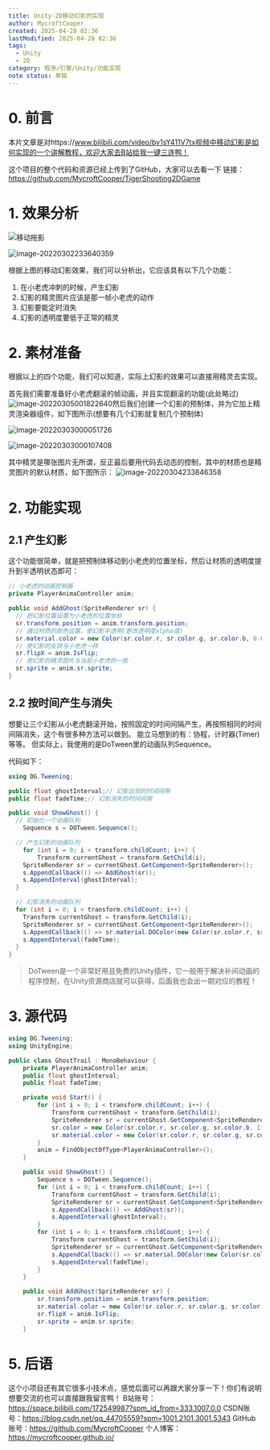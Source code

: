 ```yaml
---
title: Unity-2D移动幻影的实现
author: MycroftCooper
created: 2025-04-28 02:36
lastModified: 2025-04-28 02:36
tags:
  - Unity
  - 2D
category: 程序/引擎/Unity/功能实现
note status: 草稿
---
```


# 0. 前言

本片文章是对https://www.bilibili.com/video/bv1sY411V7tx视频中移动幻影是如何实现的一个讲解教程，欢迎大家去B站给我一键三连鸭！

这个项目的整个代码和资源已经上传到了GitHub，大家可以去看一下
链接：https://github.com/MycroftCooper/TigerShooting2DGame

# 1. 效果分析

![移动拖影](attachments/notes/程序/引擎/Unity/功能实现/Unity-2D移动幻影的实现/IMG-20250428120216773.gif)

![image-20220302233640359](attachments/notes/程序/引擎/Unity/功能实现/Unity-2D移动幻影的实现/IMG-20250428120216815.png)

根据上图的移动幻影效果，我们可以分析出，它应该具有以下几个功能：

1. 在小老虎冲刺的时候，产生幻影
2. 幻影的精灵图片应该是那一帧小老虎的动作
3. 幻影要能定时消失
4. 幻影的透明度要低于正常的精灵

# 2. 素材准备

根据以上的四个功能，我们可以知道，实际上幻影的效果可以直接用精灵去实现。

首先我们需要准备好小老虎翻滚的帧动画，并且实现翻滚的功能(此处略过)
![image-20220305001822640](attachments/notes/程序/引擎/Unity/功能实现/Unity-2D移动幻影的实现/IMG-20250428120216850.png)然后我们创建一个幻影的预制体，并为它加上精灵渲染器组件，如下图所示(想要有几个幻影就复制几个预制体)

![image-20220303000051726](attachments/notes/程序/引擎/Unity/功能实现/Unity-2D移动幻影的实现/IMG-20250428120216880.png)

![image-20220303000107408](attachments/notes/程序/引擎/Unity/功能实现/Unity-2D移动幻影的实现/IMG-20250428120216911.png)

其中精灵是哪张图片无所谓，反正最后要用代码去动态的控制，其中的材质也是精灵图片的默认材质，如下图所示：
![image-20220304233846358](attachments/notes/程序/引擎/Unity/功能实现/Unity-2D移动幻影的实现/IMG-20250428120216944.png)

# 2. 功能实现

## 2.1 产生幻影

这个功能很简单，就是把预制体移动到小老虎的位置坐标，然后让材质的透明度提升到半透明状态即可：

```c#
// 小老虎的动画控制器
private PlayerAnimaController anim;    

public void AddGhost(SpriteRenderer sr) {
  // 把幻影位置设置为小老虎的位置坐标
  sr.transform.position = anim.transform.position;
  // 通过材质的颜色设置，使幻影半透明(更改透明度alpha值)
  sr.material.color = new Color(sr.color.r, sr.color.g, sr.color.b, 0.6f);
  // 使幻影的反转与小老虎一样
  sr.flipX = anim.IsFlip;
  // 使幻影的精灵图片与当前小老虎的一致
  sr.sprite = anim.sr.sprite;
}
```

## 2.2 按时间产生与消失

想要让三个幻影从小老虎翻滚开始，按照固定的时间间隔产生，再按照相同的时间间隔消失，这个有很多种方法可以做到。
能立马想到的有：协程，计时器(Timer)等等。
但实际上，我使用的是DoTween里的动画队列Sequence。

代码如下：

```c#
using DG.Tweening;

public float ghostInterval;// 幻影出现的时间间隙
public float fadeTime;// 幻影消失的时间间隙

public void ShowGhost() {
  // 初始化一个动画队列
    Sequence s = DOTween.Sequence();

  // 产生幻影的动画队列
    for (int i = 0; i < transform.childCount; i++) {
        Transform currentGhost = transform.GetChild(i);
    SpriteRenderer sr = currentGhost.GetComponent<SpriteRenderer>();
    s.AppendCallback(() => AddGhost(sr));
    s.AppendInterval(ghostInterval);
  }

  // 幻影消失的动画队列
  for (int i = 0; i < transform.childCount; i++) {
    Transform currentGhost = transform.GetChild(i);
    SpriteRenderer sr = currentGhost.GetComponent<SpriteRenderer>();
    s.AppendCallback(() => sr.material.DOColor(new Color(sr.color.r, sr.color.g, sr.color.b, 0), fadeTime));
    s.AppendInterval(fadeTime);
  }
}
```

> DoTween是一个非常好用且免费的Unity插件，它一般用于解决补间动画的程序控制，在Unity资源商店就可以获得，后面我也会出一期对应的教程！

# 3. 源代码

```c#
using DG.Tweening;
using UnityEngine;

public class GhostTrail : MonoBehaviour {
    private PlayerAnimaController anim;
    public float ghostInterval;
    public float fadeTime;

    private void Start() {
        for (int i = 0; i < transform.childCount; i++) {
            Transform currentGhost = transform.GetChild(i);
            SpriteRenderer sr = currentGhost.GetComponent<SpriteRenderer>();
            sr.color = new Color(sr.color.r, sr.color.g, sr.color.b, 1f);
            sr.material.color = new Color(sr.color.r, sr.color.g, sr.color.b, 0f);
        }
        anim = FindObjectOfType<PlayerAnimaController>();
    }

    public void ShowGhost() {
        Sequence s = DOTween.Sequence();
        for (int i = 0; i < transform.childCount; i++) {
            Transform currentGhost = transform.GetChild(i);
            SpriteRenderer sr = currentGhost.GetComponent<SpriteRenderer>();
            s.AppendCallback(() => AddGhost(sr));
            s.AppendInterval(ghostInterval);
        }
        for (int i = 0; i < transform.childCount; i++) {
            Transform currentGhost = transform.GetChild(i);
            SpriteRenderer sr = currentGhost.GetComponent<SpriteRenderer>();
            s.AppendCallback(() => sr.material.DOColor(new Color(sr.color.r, sr.color.g, sr.color.b, 0), fadeTime));
            s.AppendInterval(fadeTime);
        }
    }

    public void AddGhost(SpriteRenderer sr) {
        sr.transform.position = anim.transform.position;
        sr.material.color = new Color(sr.color.r, sr.color.g, sr.color.b, 0.6f);
        sr.flipX = anim.IsFlip;
        sr.sprite = anim.sr.sprite;
    }
```

# 5. 后语

这个小项目还有其它很多小技术点，感觉后面可以再跟大家分享一下！你们有说明想要交流的也可以直接跟我留言鸭！
B站账号：https://space.bilibili.com/172549987?spm_id_from=333.1007.0.0
CSDN账号：https://blog.csdn.net/qq_44705559?spm=1001.2101.3001.5343
GitHub账号：https://github.com/MycroftCooper
个人博客：https://mycroftcooper.github.io/
